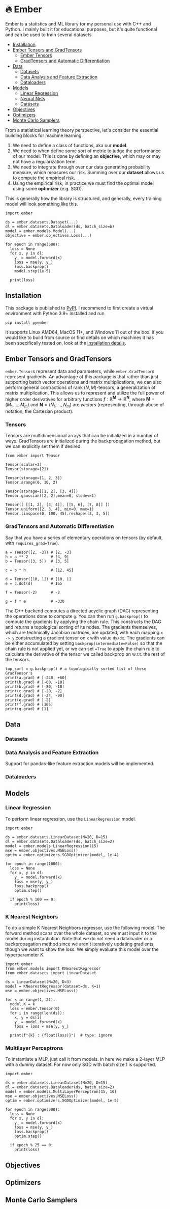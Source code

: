 # 🔥 Ember

Ember is a statistics and ML library for my personal use with C++ and Python. I mainly built it for educational purposes, but it's quite functional and can be used to train several datasets. 

- [Installation](#installation) 
- [Ember Tensors and GradTensors](#ember-tensors-and-gradtensors)
    - [Ember Tensors](#tensors)
    - [GradTensors and Automatic Differentiation](#gradtensors-and-automatic-differentiation)
- [Data](#data)
    - [Datasets](#datasets) 
    - [Data Analysis and Feature Extraction](#data-analysis-and-feature-extraction) 
    - [Dataloaders](#dataloader) 
- [Models](#models)
    - [Linear Regression](#linear-regression)
    - [Neural Nets](#multilayer-perceptrons)
    - [Datasets](#datasets)
- [Objectives](#objectives)
- [Optimizers](#optimizers)
- [Monte Carlo Samplers](#monte-carlo-samplers)

From a statistical learning theory perspective, let's consider the essential building blocks for machine learning. 
1. We need to define a class of functions, aka our **model**. 
2. We need to when define some sort of metric to judge the performance of our model. This is done by defining an **objective**, which may or may not have a regularization term. 
3. We need to integrate through over our data generating probability measure, which measures our risk. Summing over our **dataset** allows us to compute the empirical risk. 
4. Using the empirical risk, in practice we must find the optimal model using some **optimizer** (e.g. SGD). 

This is generally how the library is structured, and generally, every training model will look something like this. 
```
import ember 

ds = ember.datasets.Dataset(...) 
dl = ember.datasets.Dataloader(ds, batch_size=b)  
model = ember.models.Model(...) 
objective = ember.objectives.Loss(...)

for epoch in range(500): 
  loss = None
  for x, y in dl: 
    y_ = model.forward(x)  
    loss = mse(y, y_)
    loss.backprop()
    model.step(1e-5) 

  print(loss)
```


## Installation 

This package is published to [PyPI](https://pypi.org/project/pyember/). I recommend to first create a virtual environment with Python 3.9+ installed and run 
```
pip install pyember
``` 
It supports Linux AMD64, MacOS 11+, and Windows 11 out of the box. If you would like to build from source or find details on which machines it has been specifically tested on, look at the [installation details](docs/installation.md).  

## Ember Tensors and GradTensors

`ember.Tensor`s represent data and parameters, while `ember.GradTensor`s represent gradients. An advantage of this package is that rather than just supporting batch vector operations and matrix multiplications, we can also perform general contractions of rank $(N, M)$-tensors, a generalization of matrix multiplication. This allows us to represent and utilize the full power of higher order derivatives for arbitrary functions $f: \mathbb{R}^{\mathbf{M}} \rightarrow \mathbb{R}^{\mathbf{N}}$, where $\mathbf{M} = (M_1, \ldots, M_m)$ and $\mathbf{N} = (N_1, \ldots, N_m)$ are *vectors* (representing, through abuse of notation, the Cartesian product). 

### Tensors
Tensors are multidimensional arrays that can be initialized in a number of ways. GradTensors are initialized during the backpropagation method, but we can explicitly set them if desired. 
```
from ember import Tensor 

Tensor(scalar=2)
Tensor(storage=[2]) 

Tensor(storage=[1, 2, 3]) 
Tensor.arange(0, 10, 2)

Tensor(storage=[[1, 2], [3, 4]]) 
Tensor.gaussian([2, 2],mean=0, stddev=1)

Tensor([ [[1, 2], [3, 4]], [[5, 6], [7, 8]] ]) 
Tensor.uniform([2, 3, 4], min=0, max=1) 
Tensor.linspace(0, 100, 45).reshape([3, 3, 5])
```

### GradTensors and Automatic Differentiation

Say that you have a series of elementary operations on tensors (by default, with `requires_grad=True`). 
```
a = Tensor([2, -3]) # [2, -3]
h = a ** 2          # [4, 9]
b = Tensor([3, 5])  # [3, 5]

c = b * h           # [12, 45]

d = Tensor([10, 1]) # [10, 1]
e = c.dot(d)        # 165

f = Tensor(-2)      # -2

g = f * e           # -330
```

The C++ backend computes a directed acyclic graph (DAG) representing the operations done to compute `g`. You can then run `g.backprop()` to compute the gradients by applying the chain rule. This constructs the DAG and returns a topological sorting of its nodes. The gradients themselves, which are technically Jacobian matrices, are updated, with each mapping `x -> y` constructing a gradient tensor on `x` with value `dy/dx`. The gradients can be either accumulated by setting `backprop(intermediate=False)` so that the chain rule is not applied yet, or we can set `=True` to apply the chain rule to calculate the derivative of the tensor we called backprop on w.r.t. the rest of the tensors. 

```
top_sort = g.backprop() # a topologically sorted list of these GradTensor's 
print(a.grad) # [-240, +60]
print(h.grad) # [-60, -10]
print(b.grad) # [-80, -18]
print(c.grad) # [-20, -2]
print(d.grad) # [-24, -90]
print(e.grad) # [-2]
print(f.grad) # [165]
print(g.grad) # [1]
```

## Data

### Datasets 

### Data Analysis and Feature Extraction 

Support for pandas-like feature extraction models will be implemented. 

### Dataloaders 

## Models 

### Linear Regression 

To perform linear regression, use the `LinearRegression` model. 
```
import ember 

ds = ember.datasets.LinearDataset(N=20, D=15)
dl = ember.datasets.Dataloader(ds, batch_size=2)
model = ember.models.LinearRegression(15) 
mse = ember.objectives.MSELoss() 
optim = ember.optimizers.SGDOptimizer(model, 1e-4)

for epoch in range(1000): 
  loss = None
  for x, y in dl: 
    y_ = model.forward(x)  
    loss = mse(y, y_)
    loss.backprop()
    optim.step()
  
  if epoch % 100 == 0: 
    print(loss)
``` 

### K Nearest Neighbors 

To do a simple K Nearest Neighbors regressor, use the following model. The forward method scans over the whole dataset, so we must input it to the model during instantiation. Note that we do not need a dataloader or a backpropagation method since we aren't iteratively updating gradients, though we want to show the loss. We simply evaluate this model over the hyperparameter $K$. 

```
import ember
from ember.models import KNearestRegressor
from ember.datasets import LinearDataset

ds = LinearDataset(N=20, D=3)
model = KNearestRegressor(dataset=ds, K=1)
mse = ember.objectives.MSELoss() 

for k in range(1, 21):
  model.K = k
  loss = ember.Tensor(0)
  for i in range(len(ds)): 
    x, y = ds[i] 
    y_ = model.forward(x) 
    loss = loss + mse(y, y_) 

  print(f"{k} : {float(loss)}")  # type: ignore
```

### Multilayer Perceptrons 

To instantiate a MLP, just call it from models. In here we make a 2-layer MLP with a dummy dataset. For now only SGD with batch size 1 is supported.  
```
import ember 

ds = ember.datasets.LinearDataset(N=20, D=15)
dl = ember.datasets.Dataloader(ds, batch_size=2)
model = ember.models.MultiLayerPerceptron(15, 10) 
mse = ember.objectives.MSELoss()
optim = ember.optimizers.SGDOptimizer(model, 1e-5)

for epoch in range(500):  
  loss = None
  for x, y in dl: 
    y_ = model.forward(x) 
    loss = mse(y, y_)
    loss.backprop() 
    optim.step()

  if epoch % 25 == 0: 
    print(loss)
```

## Objectives

## Optimizers

## Monte Carlo Samplers
